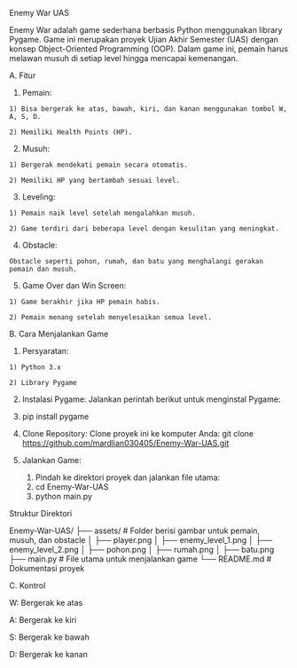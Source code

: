Enemy War UAS

Enemy War adalah game sederhana berbasis Python menggunakan library Pygame. Game ini merupakan proyek Ujian Akhir Semester (UAS) dengan konsep Object-Oriented Programming (OOP). Dalam game ini, pemain harus melawan musuh di setiap level hingga mencapai kemenangan.

A. Fitur

  1. Pemain:
  
    1) Bisa bergerak ke atas, bawah, kiri, dan kanan menggunakan tombol W, A, S, D.
  
    2) Memiliki Health Points (HP).
  
  2. Musuh:
  
    1) Bergerak mendekati pemain secara otomatis.
    
    2) Memiliki HP yang bertambah sesuai level.
  
  3. Leveling:
  
    1) Pemain naik level setelah mengalahkan musuh.
    
    2) Game terdiri dari beberapa level dengan kesulitan yang meningkat.
  
  4. Obstacle:
  
    Obstacle seperti pohon, rumah, dan batu yang menghalangi gerakan pemain dan musuh.
  
  5. Game Over dan Win Screen:
  
    1) Game berakhir jika HP pemain habis.
    
    2) Pemain menang setelah menyelesaikan semua level.

B. Cara Menjalankan Game

  1. Persyaratan:
  
    1) Python 3.x
    
    2) Library Pygame
  
  2. Instalasi Pygame:
     Jalankan perintah berikut untuk menginstal Pygame:
  
  3. pip install pygame
  
  4. Clone Repository:
     Clone proyek ini ke komputer Anda:
     git clone https://github.com/mardlian030405/Enemy-War-UAS.git
  
  5. Jalankan Game:
     1) Pindah ke direktori proyek dan jalankan file utama:
     2) cd Enemy-War-UAS
     3) python main.py

Struktur Direktori

Enemy-War-UAS/
├── assets/         # Folder berisi gambar untuk pemain, musuh, dan obstacle
│   ├── player.png
│   ├── enemy_level_1.png
│   ├── enemy_level_2.png
│   ├── pohon.png
│   ├── rumah.png
│   ├── batu.png
├── main.py         # File utama untuk menjalankan game
└── README.md       # Dokumentasi proyek

C. Kontrol

  W: Bergerak ke atas
  
  A: Bergerak ke kiri
  
  S: Bergerak ke bawah
  
  D: Bergerak ke kanan
